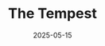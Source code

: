 ---
title: The Tempest
slug: tempest
subheader: ""
subheader: ""
description: Prospero, a once renowned noble and artist, and his daughter Miranda are stranded on a deserted island, accompanied only by Prospero’s magical powers and magical servants Ariel and Caliban. To enact revenge against his traitorous brother Antonio, Prospero shipwrecks a boat full of nobles onto his island. In the storm the young Prince Ferdinand is separated from the group, in his haze he stumbles upon Miranda, and the two fall in love (much to the chagrin of Prospero). Meanwhile Caliban pressures the nobles’ servants Stephano and Trinculo to kill Prospero and take over the island. As all of this happens Prospero tries in vain to keep control over his domain. Magic abounds, time slips and falls, and ultimately no one is completely sure what is real.
tickets_link: 
roles:
    

layout: show-info
year: 2025
quarter: spring
week: 8
location: Logan Center Courtyard
season: 2024-2025 Shows
date: 2025-05-15
 

---